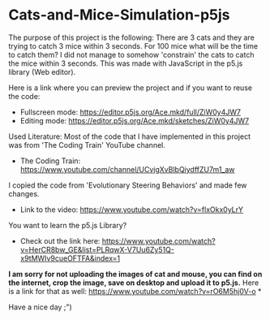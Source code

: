 # Cats-and-Mice-Simulation-p5js
The purpose of this project is the following: There are 3 cats and they are trying to catch 3 mice within 3 seconds. For 100 mice what will be the time to catch them? I did not manage to somehow 'constrain' the cats to catch the mice within 3 seconds. This was made with JavaScript in the p5.js library (Web editor). 

Here is a link where you can preview the project and if you want to reuse the code:
- Fullscreen mode: https://editor.p5js.org/Ace.mkd/full/ZiW0y4JW7
- Editing mode: https://editor.p5js.org/Ace.mkd/sketches/ZiW0y4JW7

Used Literature:
  Most of the code that I have implemented in this project was from 'The Coding Train' YouTube channel.
  - The Coding Train: https://www.youtube.com/channel/UCvjgXvBlbQiydffZU7m1_aw

  I copied the code from 'Evolutionary Steering Behaviors' and made few changes. 
  - Link to the video: https://www.youtube.com/watch?v=flxOkx0yLrY

You want to learn the p5.js Library? 
- Check out the link here: https://www.youtube.com/watch?v=HerCR8bw_GE&list=PLRqwX-V7Uu6Zy51Q-x9tMWIv9cueOFTFA&index=1


**I am sorry for not uploading the images of cat and mouse, you can find on the internet, crop the image, save on desktop and upload it to p5.js.**
Here is a link for that as well: https://www.youtube.com/watch?v=rO6M5hj0V-o *

Have a nice day ;")
